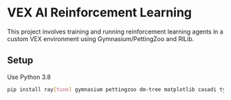 # VEX AI Reinforcement Learning

This project involves training and running reinforcement learning agents in a custom VEX environment using Gymnasium/PettingZoo and RlLib.

## Setup

Use Python 3.8

```bash
pip install ray[tune] gymnasium pettingzoo dm-tree matplotlib casadi typer opencv-python scipy lz4 torch gputil
```

<!-- 

Old Readme

1. **Install Dependencies**:
    ```bash
    pip install gymnasium stable-baselines3 matplotlib imageio
    ```

2. **Ensure the `rl_environment.py` file is free of null bytes**:
    ```bash
    python remove_null_bytes.py
    ```

## Running an Agent

To run a trained agent, use the `run_agent.py` script. You can specify the path to an existing model to load and run.

### Command

```bash
python run_agent.py --model-path <MODEL_PATH>
```

### Example

```bash
python run_agent.py --model-path vex_high_stakes_ppo
```

### Arguments

- `--model-path`: Path to an existing model to load and run.
- `--timesteps`: Total timesteps for training the model.
- `--train`: Flag to indicate whether to train a new model.
- `--randomize`: Randomize positions in the environment.
- `--no-randomize`: Do not randomize positions in the environment.
- `--realistic-pathing`: Use realistic pathing.
- `--no-realistic-pathing`: Do not use realistic pathing.
- `--realistic-vision`: Use realistic vision.
- `--no-realistic-vision`: Do not use realistic vision.
- `--robot-num`: Specify robot num to limit available elements (0-2). `0` to use all objects on the field, `1` to for the top half (inclusive), and `2` for the bottom half (exclusive).

## Running Custom Instructions

To run the environment based on a list of custom actions, use the `run_instructions.py` script. You can specify the path to an instruction file containing the custom actions.

### Command

```bash
python run_instructions.py --instructions-path <INSTRUCTIONS_PATH>
```

### Example

```bash
python run_instructions.py --instructions-path instructions.txt
```

### Arguments

- `--instructions-path`: Path to the instruction file containing custom actions.
- `--randomize`: Randomize positions in the environment.
- `--no-randomize`: Do not randomize positions in the environment.
- `--realistic-pathing`: Use realistic pathing.
- `--no-realistic-pathing`: Do not use realistic pathing.
- `--realistic-vision`: Use realistic vision.
- `--no-realistic-vision`: Do not use realistic vision.
- `--robot-num`: Specify robot num to limit available elements (0-2). `0` to use all objects on the field, `1` to for the top half (inclusive), and `2` for the bottom half (exclusive).

## Training or Continuing Training an Agent

To train a new model or continue training an existing model, use the `run_agent.py` script with the `--train` flag. You can also specify the path to an existing model to continue training.

### Command

```bash
python run_agent.py --train --timesteps <TOTAL_TIMESTEPS> [--model-path <MODEL_PATH>]
```

### Example

Train a new model:
```bash
python run_agent.py --train --timesteps 500
```

Continue training an existing model:
```bash
python run_agent.py --train --timesteps 500 --model-path vex_high_stakes_ppo
```

## Training with SLURM Job Script

To submit a job to a SLURM cluster, use the `train_models.sh` script. You can specify the number of agents and total timesteps for training.

### Command

```bash
sbatch train_models.sh --agents <NUM_AGENTS> --timesteps <TOTAL_TIMESTEPS>
```

### Example

```bash
sbatch train_models.sh --agents 3 --timesteps 100000
```

### Arguments

- `--agents`: Number of agents to train.
- `--timesteps`: Total timesteps for training each agent.
- `--model-path`: Path to a pretrained model.
- `--entropy`: Entropy coefficient for agent exploration.
- `--learning-rate`: Magnitude of updates to make to the model.
- `--discount-factor`: Value to place on potential future rewards.
- `--randomize`: Randomize positions in the environment.
- `--no-randomize`: Do not randomize positions in the environment.
- `--num-layers`: Number of layers in the policy network.
- `--num-nodes`: Number of nodes per layer in the policy network.
- `--realistic-pathing`: Use realistic pathing.
- `--no-realistic-pathing`: Do not use realistic pathing.
- `--realistic-vision`: Use realistic vision.
- `--no-realistic-vision`: Do not use realistic vision.
- `--robot-num`: Specify robot num to limit available elements (0-2). `0` to use all objects on the field, `1` to for the top half (inclusive), and `2` for the bottom half (exclusive).

### Cancel job

To view your running jobs
```bash
squeue -u $USER
```

To cancel the job
```bash
scancel <JOB_ID>
```

## Compiling Output

To compile the output of the RL model's action sequence into C++ autonomous code, use the `compile_output.py` script.

### Command

```bash
python compile_output.py --sequence <SEQUENCE_FILE> --output <OUTPUT_FILE>
```

### Example

```bash
python compile_output.py --sequence auton_sequence.txt --output auton1.h
```

### Arguments

- `--sequence`: The action sequence to translate.
- `--output`: The file path for the translated code.

## File Descriptions

- `rl_environment.py`: Defines the custom VEX environment.
- `run_agent.py`: Script to train or run a PPO agent.
- `run_instructions.py`: Script to run the environment based on a list of custom actions.
- `train_models.py`: Script to train multiple agents concurrently.
- `train_models.sh`: SLURM job script to submit training jobs to a cluster.
- `compile_output.py`: Script to translate an RL model's action sequence into C++ autonomous code.
- `remove_null_bytes.py`: Script to remove null bytes from `rl_environment.py`. 
-->